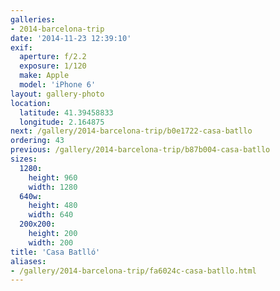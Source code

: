 ```yaml
---
galleries:
- 2014-barcelona-trip
date: '2014-11-23 12:39:10'
exif:
  aperture: f/2.2
  exposure: 1/120
  make: Apple
  model: 'iPhone 6'
layout: gallery-photo
location:
  latitude: 41.39458833
  longitude: 2.164875
next: /gallery/2014-barcelona-trip/b0e1722-casa-batllo
ordering: 43
previous: /gallery/2014-barcelona-trip/b87b004-casa-batllo
sizes:
  1280:
    height: 960
    width: 1280
  640w:
    height: 480
    width: 640
  200x200:
    height: 200
    width: 200
title: 'Casa Batlló'
aliases:
- /gallery/2014-barcelona-trip/fa6024c-casa-batllo.html
---
```

